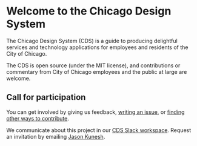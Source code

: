 # Welcome to the Chicago Design System

The Chicago Design System (CDS) is a guide to producing delightful services and technology applications for employees and residents of the City of Chicago.

The CDS is open source (under the MIT license), and contributions or commentary from City of Chicago employees and the public at large are welcome.

## Call for participation

You can get involved by giving us feedback, [writing an issue](https://github.com/Chicago/design-system/issues/new), or [finding other ways to contribute](https://opensource.guide/how-to-contribute/).

We communicate about this project in our [CDS Slack workspace](https://chicagodesignsystem.slack.com/messages). Request an invitation by emailing [Jason Kunesh](mailto://jason.kunesh@cityofchicago.org).
